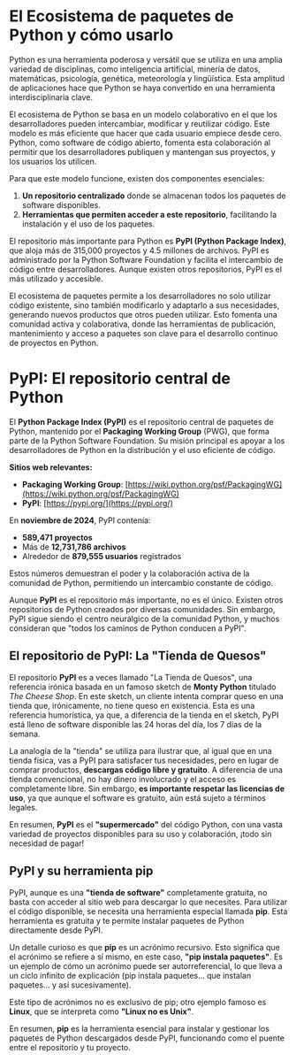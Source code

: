 # El Ecosistema de paquetes de Python y cómo usarlo

Python es una herramienta poderosa y versátil que se utiliza en una amplia variedad de disciplinas, como inteligencia artificial, minería de datos, matemáticas, psicología, genética, meteorología y lingüística. Esta amplitud de aplicaciones hace que Python se haya convertido en una herramienta interdisciplinaria clave.

El ecosistema de Python se basa en un modelo colaborativo en el que los desarrolladores pueden intercambiar, modificar y reutilizar código. Este modelo es más eficiente que hacer que cada usuario empiece desde cero. Python, como software de código abierto, fomenta esta colaboración al permitir que los desarrolladores publiquen y mantengan sus proyectos, y los usuarios los utilicen. 

Para que este modelo funcione, existen dos componentes esenciales:
1. **Un repositorio centralizado** donde se almacenan todos los paquetes de software disponibles.
2. **Herramientas que permiten acceder a este repositorio**, facilitando la instalación y el uso de los paquetes.

El repositorio más importante para Python es **PyPI (Python Package Index)**, que aloja más de 315,000 proyectos y 4.5 millones de archivos. PyPI es administrado por la Python Software Foundation y facilita el intercambio de código entre desarrolladores. Aunque existen otros repositorios, PyPI es el más utilizado y accesible.

El ecosistema de paquetes permite a los desarrolladores no solo utilizar código existente, sino también modificarlo y adaptarlo a sus necesidades, generando nuevos productos que otros pueden utilizar. Esto fomenta una comunidad activa y colaborativa, donde las herramientas de publicación, mantenimiento y acceso a paquetes son clave para el desarrollo continuo de proyectos en Python.

# PyPI: El repositorio central de Python

El **Python Package Index (PyPI)** es el repositorio central de paquetes de Python, mantenido por el **Packaging Working Group** (PWG), que forma parte de la Python Software Foundation. Su misión principal es apoyar a los desarrolladores de Python en la distribución y el uso eficiente de código.

**Sitios web relevantes:**
- **Packaging Working Group**: [https://wiki.python.org/psf/PackagingWG](https://wiki.python.org/psf/PackagingWG)
- **PyPI**: [https://pypi.org/](https://pypi.org/)

En **noviembre de 2024**, PyPI contenía:
* **589,471 proyectos**
* Más de **12,731,786 archivos**
* Alrededor de **879,555 usuarios** registrados

Estos números demuestran el poder y la colaboración activa de la comunidad de Python, permitiendo un intercambio constante de código.

Aunque **PyPI** es el repositorio más importante, no es el único. Existen otros repositorios de Python creados por diversas comunidades. Sin embargo, PyPI sigue siendo el centro neurálgico de la comunidad Python, y muchos consideran que "todos los caminos de Python conducen a PyPI".

## El repositorio de PyPI: La "Tienda de Quesos"

El repositorio **PyPI** es a veces llamado "La Tienda de Quesos", una referencia irónica basada en un famoso sketch de **Monty Python** titulado *The Cheese Shop*. En este sketch, un cliente intenta comprar queso en una tienda que, irónicamente, no tiene queso en existencia. Esta es una referencia humorística, ya que, a diferencia de la tienda en el sketch, PyPI está lleno de software disponible las 24 horas del día, los 7 días de la semana.

La analogía de la "tienda" se utiliza para ilustrar que, al igual que en una tienda física, vas a PyPI para satisfacer tus necesidades, pero en lugar de comprar productos, **descargas código libre y gratuito**. A diferencia de una tienda convencional, no hay dinero involucrado y el acceso es completamente libre. Sin embargo, **es importante respetar las licencias de uso**, ya que aunque el software es gratuito, aún está sujeto a términos legales.

En resumen, **PyPI** es el **"supermercado"** del código Python, con una vasta variedad de proyectos disponibles para su uso y colaboración, ¡todo sin necesidad de pagar!

## PyPI y su herramienta pip

PyPI, aunque es una **"tienda de software"** completamente gratuita, no basta con acceder al sitio web para descargar lo que necesites. Para utilizar el código disponible, se necesita una herramienta especial llamada **pip**. Esta herramienta es gratuita y te permite instalar paquetes de Python directamente desde PyPI.

Un detalle curioso es que **pip** es un acrónimo recursivo. Esto significa que el acrónimo se refiere a sí mismo, en este caso, **"pip instala paquetes"**. Es un ejemplo de cómo un acrónimo puede ser autorreferencial, lo que lleva a un ciclo infinito de explicación (pip instala paquetes... que instalan paquetes... y así sucesivamente).

Este tipo de acrónimos no es exclusivo de pip; otro ejemplo famoso es **Linux**, que se interpreta como **"Linux no es Unix"**.

En resumen, **pip** es la herramienta esencial para instalar y gestionar los paquetes de Python descargados desde PyPI, funcionando como el puente entre el repositorio y tu proyecto.
